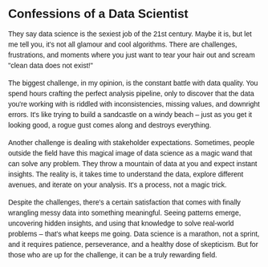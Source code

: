 <!DOCTYPE html>

<html lang="en">
<head>
<meta charset="utf-8"/>
<meta content="width=device-width, initial-scale=1.0" name="viewport"/>
<title>Confessions of a Data Scientist</title>
<style>
    body {
      font-family: sans-serif;
      margin: 2rem;
    }
    h1 {
      font-size: 1.5rem;
    }
    p {
      line-height: 1.5;
    }
  </style>
</head>
<body>
<h1>Confessions of a Data Scientist</h1>
<p>They say data science is the sexiest job of the 21st century. Maybe it is, but let me tell you, it's not all glamour and cool algorithms. There are challenges, frustrations, and moments where you just want to tear your hair out and scream "clean data does not exist!"</p>
<p>The biggest challenge, in my opinion, is the constant battle with data quality. You spend hours crafting the perfect analysis pipeline, only to discover that the data you're working with is riddled with inconsistencies, missing values, and downright errors. It's like trying to build a sandcastle on a windy beach – just as you get it looking good, a rogue gust comes along and destroys everything.</p>
<p>Another challenge is dealing with stakeholder expectations. Sometimes, people outside the field have this magical image of data science as a magic wand that can solve any problem. They throw a mountain of data at you and expect instant insights. The reality is, it takes time to understand the data, explore different avenues, and iterate on your analysis. It's a process, not a magic trick.</p>
<p>Despite the challenges, there's a certain satisfaction that comes with finally wrangling messy data into something meaningful. Seeing patterns emerge, uncovering hidden insights, and using that knowledge to solve real-world problems – that's what keeps me going. Data science is a marathon, not a sprint, and it requires patience, perseverance, and a healthy dose of skepticism. But for those who are up for the challenge, it can be a truly rewarding field.</p>
</body>
</html>